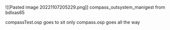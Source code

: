 ![[Pasted image 20221107205229.png]]
compass_outsystem_manigest from bdlxas65

compassTest.osp goes to sit only
compass.osp goes all the way
